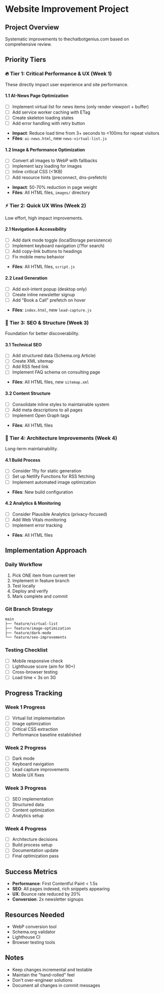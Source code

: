 # Website Improvement Project

## Project Overview
Systematic improvements to thechatbotgenius.com based on comprehensive review.

## Priority Tiers

### 🔥 Tier 1: Critical Performance & UX (Week 1)
These directly impact user experience and site performance.

#### 1.1 AI-News Page Optimization
- [ ] Implement virtual list for news items (only render viewport + buffer)
- [ ] Add service worker caching with ETag
- [ ] Create skeleton loading states
- [ ] Add error handling with retry button
- **Impact**: Reduce load time from 3+ seconds to <100ms for repeat visitors
- **Files**: `ai-news.html`, new `news-virtual-list.js`

#### 1.2 Image & Performance Optimization  
- [ ] Convert all images to WebP with fallbacks
- [ ] Implement lazy loading for images
- [ ] Inline critical CSS (<1KB)
- [ ] Add resource hints (preconnect, dns-prefetch)
- **Impact**: 50-70% reduction in page weight
- **Files**: All HTML files, `images/` directory

### ⚡ Tier 2: Quick UX Wins (Week 2)
Low effort, high impact improvements.

#### 2.1 Navigation & Accessibility
- [ ] Add dark mode toggle (localStorage persistence)
- [ ] Implement keyboard navigation (/?for search)
- [ ] Add copy-link buttons to headings
- [ ] Fix mobile menu behavior
- **Files**: All HTML files, `script.js`

#### 2.2 Lead Generation
- [ ] Add exit-intent popup (desktop only)
- [ ] Create inline newsletter signup
- [ ] Add "Book a Call" prefetch on hover
- **Files**: `index.html`, new `lead-capture.js`

### 🚀 Tier 3: SEO & Structure (Week 3)
Foundation for better discoverability.

#### 3.1 Technical SEO
- [ ] Add structured data (Schema.org Article)
- [ ] Create XML sitemap
- [ ] Add RSS feed link
- [ ] Implement FAQ schema on consulting page
- **Files**: All HTML files, new `sitemap.xml`

#### 3.2 Content Structure
- [ ] Consolidate inline styles to maintainable system
- [ ] Add meta descriptions to all pages
- [ ] Implement Open Graph tags
- **Files**: All HTML files

### 🎯 Tier 4: Architecture Improvements (Week 4)
Long-term maintainability.

#### 4.1 Build Process
- [ ] Consider 11ty for static generation
- [ ] Set up Netlify Functions for RSS fetching
- [ ] Implement automated image optimization
- **Files**: New build configuration

#### 4.2 Analytics & Monitoring
- [ ] Consider Plausible Analytics (privacy-focused)
- [ ] Add Web Vitals monitoring
- [ ] Implement error tracking
- **Files**: All HTML files

## Implementation Approach

### Daily Workflow
1. Pick ONE item from current tier
2. Implement in feature branch
3. Test locally
4. Deploy and verify
5. Mark complete and commit

### Git Branch Strategy
```bash
main
├── feature/virtual-list
├── feature/image-optimization
├── feature/dark-mode
└── feature/seo-improvements
```

### Testing Checklist
- [ ] Mobile responsive check
- [ ] Lighthouse score (aim for 90+)
- [ ] Cross-browser testing
- [ ] Load time < 3s on 3G

## Progress Tracking

### Week 1 Progress
- [ ] Virtual list implementation
- [ ] Image optimization
- [ ] Critical CSS extraction
- [ ] Performance baseline established

### Week 2 Progress
- [ ] Dark mode
- [ ] Keyboard navigation
- [ ] Lead capture improvements
- [ ] Mobile UX fixes

### Week 3 Progress
- [ ] SEO implementation
- [ ] Structured data
- [ ] Content optimization
- [ ] Analytics setup

### Week 4 Progress
- [ ] Architecture decisions
- [ ] Build process setup
- [ ] Documentation update
- [ ] Final optimization pass

## Success Metrics
- **Performance**: First Contentful Paint < 1.5s
- **SEO**: All pages indexed, rich snippets appearing
- **UX**: Bounce rate reduced by 20%
- **Conversion**: 2x newsletter signups

## Resources Needed
- WebP conversion tool
- Schema.org validator
- Lighthouse CI
- Browser testing tools

## Notes
- Keep changes incremental and testable
- Maintain the "hand-rolled" feel
- Don't over-engineer solutions
- Document all changes in commit messages
